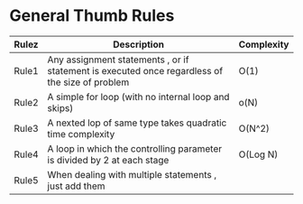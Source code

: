 # General Thumb Rules

| Rulez      | Description  | Complexity
| -----------| ------------ |-----------------------------------------------------------------------------------------
| Rule1     | Any assignment statements , or if statement is executed once regardless of the size of problem  |O(1)
| Rule2     | A simple for loop (with no internal loop and skips)                                             | o(N)
| Rule3     | A nexted lop of same type takes quadratic time complexity                                       | O(N^2)
| Rule4     | A loop in which the controlling parameter is divided by 2 at each stage                         | O(Log N)
| Rule5     | When dealing with multiple statements , just add them                                           |
